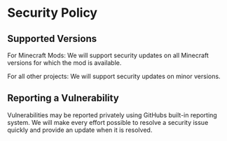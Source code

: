 # Security Policy

## Supported Versions

For Minecraft Mods:
We will support security updates on all Minecraft versions for which the mod is available.

For all other projects:
We will support security updates on minor versions.

## Reporting a Vulnerability

Vulnerabilities may be reported privately using GitHubs built-in reporting system.
We will make every effort possible to resolve a security issue quickly and provide an update when it is resolved.
